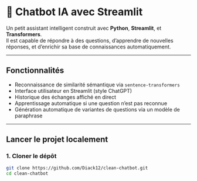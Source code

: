 # 🤖 Chatbot IA avec Streamlit

Un petit assistant intelligent construit avec **Python**, **Streamlit**, et **Transformers**.  
Il est capable de répondre à des questions, d’apprendre de nouvelles réponses, et d’enrichir sa base de connaissances automatiquement.

---

##  Fonctionnalités

-  Reconnaissance de similarité sémantique via `sentence-transformers`
-  Interface utilisateur en Streamlit (style ChatGPT)
-  Historique des échanges affiché en direct
-  Apprentissage automatique si une question n’est pas reconnue
-  Génération automatique de variantes de questions via un modèle de paraphrase

---

##  Lancer le projet localement

### 1. Cloner le dépôt

```bash
git clone https://github.com/Diack12/clean-chatbot.git
cd clean-chatbot
